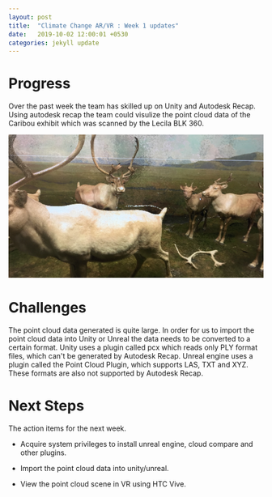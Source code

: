```yaml
---
layout: post
title:  "Climate Change AR/VR : Week 1 updates"
date:   2019-10-02 12:00:01 +0530
categories: jekyll update
---
```


# Progress
Over the past week the team has skilled up on Unity and Autodesk Recap. Using autodesk recap the team could visulize the point cloud data of the Caribou exhibit which was scanned by the Lecila BLK 360. 

![Caribou Scan](cariboupintcloud.JPG) 

# Challenges
The point cloud data generated is quite large. In order for us to import the point cloud data into Unity or Unreal the data needs to be converted to a certain format. Unity uses a plugin called pcx which reads only PLY format files, which can't be generated by Autodesk Recap. Unreal engine uses a plugin called the Point Cloud Plugin, which supports LAS, TXT and XYZ. These formats are also not supported by Autodesk Recap.

# Next Steps

The action items for the next week.
 
- Acquire system privileges to install unreal engine, cloud compare and other plugins.

- Import the point cloud data into unity/unreal.

- View the point cloud scene in VR using HTC Vive.
